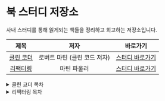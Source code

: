 # 북 스터디 저장소

사내 스터디를 통해 읽게되는 책들을 정리하고 회고하는 저장소입니다.

|                                  제목                                   |             저자             |                  바로가기                  |
| :---------------------------------------------------------------------: | :--------------------------: | :----------------------------------------: |
| [클린 코더](https://book.naver.com/bookdb/book_detail.nhn?bid=10771065) | 로버트 마틴 (클린 코드 저자) | [스터디 바로가기](./clean_coder/README.md) |
| [리팩터링](https://book.naver.com/bookdb/book_detail.nhn?bid=16311029)  |         마틴 파울러          | [스터디 바로가기](./refactoring/README.md) |

<details>
<summary>클린 코더 목차</summary>

### 1. 프로의 마음가짐

- 함부로 바라지 마라
- 책임감을 가져라
- 무엇보다도 해를 끼치지 마라
- 직업 윤리

### 2. 아니라고 말하기

- 반대하는 역할
- 이해관계가 높을 때
- 팀 플레이어
- 예라고 말하는 비용
- 코드 임파서블

예라고. 말하기

- 약속을 뜻하는 말
- 예라고 말하는 법 익히기
- 결론

### 4. 코딩

- 준비된 자세
- 몰입 영역
- 진퇴양난에 빠진 글쟁이
- 디버깅
- 속도 조절
- 일정을 못 지키다
- 도움

### 5. 테스트 주도 개발

- 배심원 등장
- TDD의 세 가지 법칙
- TDD와 관련 없는 사실

### 6. 연습

- 연습의 배경지식
- 코딩 도장
- 경험의 폭 넓히기
- 결론

### 7. 인수 테스트

- 요구사항 관련 의사소통
- 인수 테스트
- 결론

### 8. 테스트 전략

- QA는 오류를 찾지 못해야 한다
- 테스트 자동화 피라미드
- 결론

### 9. 시간 관리

- 회의
- 집중력 마나
- 타임박스와 토마토
- 피하기
- 막다른 길
- 진흙탕, 늪, 수렁, 기타 엉망진창
- 결론

### 10. 추정

- 추정이란 무엇인가?
- PERT
- 업무 추정
- 큰 수의 법칙
- 결론

### 11. 압박

- 압박 피하기
- 압박 다루기
- 결론

</details>

<details>
<summary>리팩터링 목차</summary>

### 01. 리팩터링: 첫 번째 예시

1. 자, 시작해보자!
2. 예씨 프로그램을 본 소감
3. 리팩토링의 첫 단계
4. `statement()` 함수 쪼개기
5. 중간 점검: 난무하는 중첩 함수
6. 계산 단계와 포맷팅 단계 분리하기
7. 중간 점검: 두파일(과 두 단계)로 분리됨
8. 다형성을 활용해 계싼 코드 재구성하기
9. 상태 점검: 다형성을 활용하여 데이터 생성하기
10. 마치며

### 02. 리팩터링 원칙

1. 리팩터링 정의
2. 두개의 모자
3. 리팩터링하는 이유
4. 언제 리팩터링해야 할까?
5. 리팩터링 시 고려할 문제
6. 리팩터링, 아키텍처, 애그니
7. 리팩터링과 소프트웨어 개발 프로세스
8. 리팩터링과 성능
9. 리팩터링의 유래
10. 리팩터링 자동화
11. 더 알고 싶다면

### 03. 코드에서 나는 악취

1. 기이한 이름
2. 중복 코드
3. 긴 함수
4. 긴 매개변수 목록
5. 전역 데이터
6. 가변 데이터
7. 뒤엉킨 변경
8. 산탄총 수술
9. 기능 편애
10. 데이터 뭉치
11. 기본형 집착
12. 반복되는 switch문
13. 반복문
14. 성의 없는 요소
15. 추측성 일반화
16. 임시 필드
17. 메시지 체인
18. 중개자
19. 내부자 거래
20. 거대한 클래스
21. 서로 다른 인터페이스의 대안 클래스들
22. 데이터 클래스
23. 상속 포기
24. 주석

### 04. 테스트 구축하기

1. 자가 테스트 코드의 가치
2. 테스트할 샘플 코드
3. 첫 번째 테스트
4. 테스트 추가하기
5. 픽스처 추가하기
6. 경계 조건 검사하기
7. 끝나지 않은 여정

### 06. 기본적인 리팩터링

1. 함수 추출하기
2. 함수 인라인하기
3. 변수 추출하기
4. 변수 인라인하기
5. 함수 선언 바꾸기
6. 변수 캡슐화하기
7. 변수 이름 바꾸기
8. 매개변수 객체 만들기
9. 여러 함수를 클래스로 묶기
10. 여러 함수를 변환 함수로 묶기
11. 단계 쪼개기

### 07. 캡슐화

1. 레코드 캡슐화하기
2. 컬렉션 캡슐화하기
3. 기본형을 객체로 바꾸기
4. 임시 변수를 질의 함수로 바꾸기
5. 클래스 추출하기
6. 클래스 인라인하기
7. 위임 숨기기
8. 중개자 제거하기
9. 알고리즘 교체하기

### 08. 기능 이동

1. 함수 옮기기
2. 필드 옮기기
3. 문장을 함수로 옮기기
4. 문장을 호출한 곳으로 옮기기
5. 인라인 코드를 함수 호출로 바꾸기
6. 문장 슬라이드하기
7. 반복문 쪼개기
8. 반복문을 파이프라인으로 바꾸기
9. 죽은 코드 제거하기

</details>
